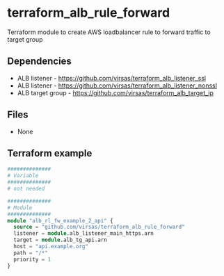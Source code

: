 # terraform_alb_rule_forward

Terraform module to create AWS loadbalancer rule to forward traffic to target group

##  Dependencies

- ALB listener - <https://github.com/virsas/terraform_alb_listener_ssl>
- ALB listener - <https://github.com/virsas/terraform_alb_listener_nonssl>
- ALB target group - <https://github.com/virsas/terraform_alb_target_ip>

## Files

- None

## Terraform example

``` terraform
##############
# Variable
##############
# not needed

##############
# Module
##############
module "alb_rl_fw_example_2_api" {
  source = "github.com/virsas/terraform_alb_rule_forward"
  listener = module.alb_listener_main_https.arn
  target = module.alb_tg_api.arn
  host = "api.example.org"
  path = "/*"
  priority = 1
}
```
